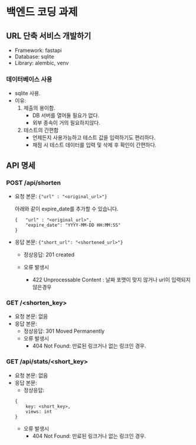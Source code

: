 # 백엔드 코딩 과제

## URL 단축 서비스 개발하기

- Framework: fastapi
- Database: sqlite
- Library: alembic, venv

### 데이터베이스 사용

- sqlite 사용.
- 이유:
  1. 제출의 용이함.
     - DB 서버를 열어둘 필요가 없다.
     - 외부 종속이 거의 필요하지않다.
  2. 테스트의 간편함
     - 언제든지 사용가능하고 테스트 값을 입력하기도 편리하다.
     - 채점 시 테스트 데이터를 입력 및 삭제 후 확인이 간편하다.

## API 명세

### POST /api/shorten

- 요청 본문: `{"url" : "<original_url>"}`

  아래와 같이 expire_date를 추가할 수 있습니다.

  ```
  {   "url" : "<original_url>",
      "expire_date": "YYYY-MM-DD HH:MM:SS"
  }
  ```

- 응답 본문: `{"short_url": "<shortened_url>"}`

  - 정상응답: 201 created

  - 오류 발생시

    - 422 Unprocessable Content : 날짜 포맷이 맞지 않거나 url이 입력되지 않은경우

### GET /<shorten_key>

- 요청 본문: 없음
- 응답 본문:
  - 정상응답: 301 Moved Permanently
  - 오류 발생시
    - 404 Not Found: 만료된 링크거나 없는 링크인 경우.

### GET /api/stats/<short_key>

- 요청 본문: 없음
- 응답 본문:
  - 정상응답:
  ```
  {
      key: <short_key>,
      views: int
  }
  ```
  - 오류 발생시
    - 404 Not Found: 만료된 링크거나 없는 링크인 경우.
